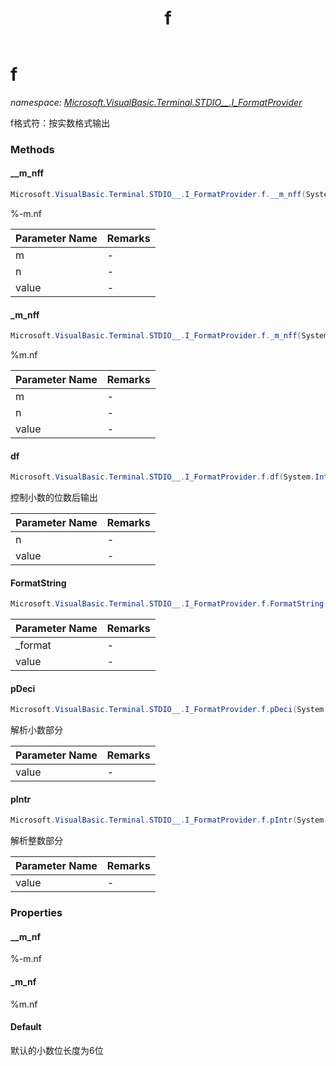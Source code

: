 ﻿---
title: f
---

# f
_namespace: [Microsoft.VisualBasic.Terminal.STDIO__.I_FormatProvider](N-Microsoft.VisualBasic.Terminal.STDIO__.I_FormatProvider.html)_

f格式符：按实数格式输出

### Methods

#### __m_nff
```csharp
Microsoft.VisualBasic.Terminal.STDIO__.I_FormatProvider.f.__m_nff(System.Int32,System.Int32,System.String)
```
%-m.nf

|Parameter Name|Remarks|
|--------------|-------|
|m|-|
|n|-|
|value|-|


#### _m_nff
```csharp
Microsoft.VisualBasic.Terminal.STDIO__.I_FormatProvider.f._m_nff(System.Int32,System.Int32,System.String)
```
%m.nf

|Parameter Name|Remarks|
|--------------|-------|
|m|-|
|n|-|
|value|-|


#### df
```csharp
Microsoft.VisualBasic.Terminal.STDIO__.I_FormatProvider.f.df(System.Int32,System.String)
```
控制小数的位数后输出

|Parameter Name|Remarks|
|--------------|-------|
|n|-|
|value|-|


#### FormatString
```csharp
Microsoft.VisualBasic.Terminal.STDIO__.I_FormatProvider.f.FormatString(System.String,System.String)
```


|Parameter Name|Remarks|
|--------------|-------|
|_format|-|
|value|-|


#### pDeci
```csharp
Microsoft.VisualBasic.Terminal.STDIO__.I_FormatProvider.f.pDeci(System.Int32,System.String)
```
解析小数部分

|Parameter Name|Remarks|
|--------------|-------|
|value|-|


#### pIntr
```csharp
Microsoft.VisualBasic.Terminal.STDIO__.I_FormatProvider.f.pIntr(System.String)
```
解析整数部分

|Parameter Name|Remarks|
|--------------|-------|
|value|-|




### Properties

#### __m_nf
%-m.nf
#### _m_nf
%m.nf
#### Default
默认的小数位长度为6位

